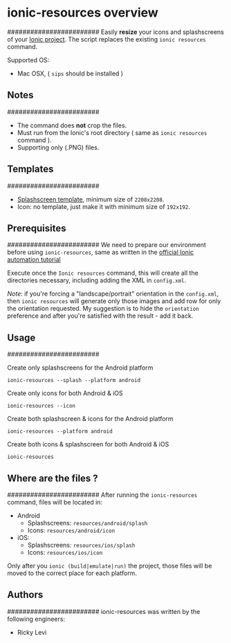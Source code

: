 # ionic-resources overview
########################
Easily **resize** your icons and splashscreens of your [Ionic project](http://ionicframework.com/).
The script replaces the existing ``ionic resources`` command.

Supported OS: 
* Mac OSX, ( ``sips`` should be installed )


## Notes
########################
* The command does **not** crop the files.
* Must run from the Ionic's root directory ( same as ``ionic resources`` command ).
* Supporting only (.PNG) files.


## Templates
########################
* [Splashscreen template](http://code.ionicframework.com/resources/splash.psd), minimum size of ``2208x2208``.
* Icon: no template, just make it with minimum size of ``192x192``.


## Prerequisites 
########################
We need to prepare our environment before using ``ionic-resources``, same as written in the [official Ionic automation tutorial](http://blog.ionic.io/automating-icons-and-splash-screens/)

Execute once the ``Ionic resources`` command, this will create all the directories necessary, including adding the XML in ``config.xml``.

*Note*: if you're forcing a "landscape/portrait" orientation in the ``config.xml``, then ``ionic resources`` will generate only those images and add row for only the orientation requested.
My suggestion is to hide the ``orientation`` preference and after you're satisfied with the result - add it back.


## Usage
########################

Create only splashscreens for the Android platform
```
ionic-resources --splash --platform android
```
  
Create only icons for both Android & iOS
```
ionic-resources --icon
```
  
Create both splashscreen & icons for the Android platform
```
ionic-resources --platform android
```

Create both icons & splashscreen for both Android & iOS
```
ionic-resources
```


## Where are the files ?
########################
After running the ``ionic-resources`` command, files will be located in:
* Android
  * Splashscreens: ``resources/android/splash``
  * Icons: ``resources/android/icon``
* iOS:
  * Splashscreens: ``resources/ios/splash``
  * Icons: ``resources/ios/icon``

Only after you ``ionic (build|emulate|run)`` the project, those files will be moved to the correct place for each platform.

## Authors
########################
ionic-resources was written by the following engineers:
* Ricky Levi
